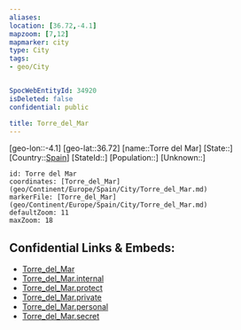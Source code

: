 ```yaml
---
aliases: 
location: [36.72,-4.1]
mapzoom: [7,12] 
mapmarker: city 
type: City
tags:
- geo/City


SpocWebEntityId: 34920
isDeleted: false
confidential: public

title: Torre_del_Mar
---
```

[geo-lon::-4.1]
[geo-lat::36.72]
[name::Torre del Mar]
[State::]
[Country::[Spain](geo/Continent/Europe/Spain.md)]
[StateId::]
[Population::]
[Unknown::]


```leaflet
id: Torre del Mar
coordinates: [Torre_del_Mar](geo/Continent/Europe/Spain/City/Torre_del_Mar.md)
markerFile: [Torre_del_Mar](geo/Continent/Europe/Spain/City/Torre_del_Mar.md)
defaultZoom: 11 
maxZoom: 18
```


## Confidential Links & Embeds: 
- [Torre_del_Mar](../../../../../../_public/geo/Continent/Europe/Spain/City/Torre_del_Mar.md) 
- [Torre_del_Mar.internal](../../../../../../_internal/geo/Continent/Europe/Spain/City/Torre_del_Mar.internal.md) 
- [Torre_del_Mar.protect](../../../../../../_protect/geo/Continent/Europe/Spain/City/Torre_del_Mar.protect.md) 
- [Torre_del_Mar.private](../../../../../../_private/geo/Continent/Europe/Spain/City/Torre_del_Mar.private.md) 
- [Torre_del_Mar.personal](../../../../../../_personal/geo/Continent/Europe/Spain/City/Torre_del_Mar.personal.md) 
- [Torre_del_Mar.secret](../../../../../../_secret/geo/Continent/Europe/Spain/City/Torre_del_Mar.secret.md) 
